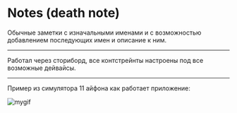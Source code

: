 # Notes (death note)
Обычные заметки с изначальными именами и с возможностью добавлением последующих имен и описание к ним.
___

Работал через сториборд, все контстрейнты настроены под все возможные дейвайсы.
___

Пример из симулятора 11 айфона как работает приложение:

![mygif](https://i.ibb.co/jJYR45p/Simulator-Screen-Recording-i-Phone-11-2022-09-06-at-21-01-32.gif)
